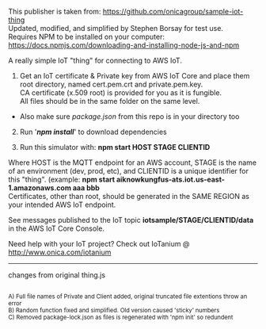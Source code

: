 This publisher is taken from: https://github.com/onicagroup/sample-iot-thing <br/>
Updated, modified, and simplified by Stephen Borsay for test use.<br/>
Requires NPM to be installed on your computer:  https://docs.npmjs.com/downloading-and-installing-node-js-and-npm <br/>



A really simple IoT "thing" for connecting to AWS IoT.

1.  Get an IoT certificate & Private key from AWS IoT Core and place them root directory, named cert.pem.crt and private.pem.key.<br/>
CA certificate (x.509 root) is provided for you as it is fungible.<br/>
All files should be in the same folder on the same level.<br/>

* Also make sure _package.json_ from this repo is in your directory too

2.  Run '***npm install***' to download dependencies<br/>

3.  Run this simulator with:  **npm start HOST STAGE CLIENTID**<br/>

Where HOST is the MQTT endpoint for an AWS account, STAGE is the name of an environment (dev, prod, etc), and CLIENTID is a unique identifier for this "thing".
(example: **npm start aiknowkungfus-ats.iot.us-east-1.amazonaws.com aaa bbb**<br/>
Certificates, other than root, should be generated in the SAME REGION as your intended AWS IoT endpoint.<br/>

See messages published to the IoT topic **iotsample/STAGE/CLIENTID/data** in the AWS IoT Core Console.<br/>

Need help with your IoT project? Check out IoTanium @ http://www.onica.com/iotanium <br/>

----------------------
changes from original thing.js

<sup>
<br/>
A) Full file names of Private and Client added, original truncated file extentions throw an error<br/>
B) Random function fixed and simplified.  Old version caused 'sticky' numbers<br/>
C) Removed package-lock.json as files is regenerated  with 'npm init' so redundent<br/>
</sup>

